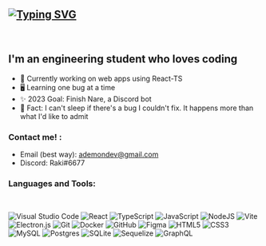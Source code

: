 <a href="https://git.io/typing-svg"><img src="https://readme-typing-svg.demolab.com?font=Fira+Code&duration=3000&pause=500&color=139C48&width=435&lines=Hey!+Welcome+to+my+profile;I+just+love+making+cool+stuff" alt="Typing SVG" /></a>
---

<br/>

## I'm an engineering student who loves coding
- 🤖 Currently working on web apps using React-TS
- 🖥️ Learning one bug at a time
- ✨ 2023 Goal: Finish Nare, a Discord bot
- 🐞 Fact: I can't sleep if there's a bug I couldn't fix. It happens more than what I'd like to admit

### Contact me! :

- Email (best way): ademondev@gmail.com
- Discord: Raki#6677

### Languages and Tools: 
<br/>

![Visual Studio Code](https://img.shields.io/badge/Visual%20Studio%20Code-0078d7.svg?style=for-the-badge&logo=visual-studio-code&logoColor=white)
![React](https://img.shields.io/badge/react-%2320232a.svg?style=for-the-badge&logo=react&logoColor=%2361DAFB)
![TypeScript](https://img.shields.io/badge/typescript-%23007ACC.svg?style=for-the-badge&logo=typescript&logoColor=white)
![JavaScript](https://img.shields.io/badge/javascript-%23323330.svg?style=for-the-badge&logo=javascript&logoColor=%23F7DF1E)
![NodeJS](https://img.shields.io/badge/node.js-6DA55F?style=for-the-badge&logo=node.js&logoColor=white)
![Vite](https://img.shields.io/badge/vite-%23646CFF.svg?style=for-the-badge&logo=vite&logoColor=white)
![Electron.js](https://img.shields.io/badge/Electron-191970?style=for-the-badge&logo=Electron&logoColor=white)
![Git](https://img.shields.io/badge/git-%23F05033.svg?style=for-the-badge&logo=git&logoColor=white)
![Docker](https://img.shields.io/badge/docker-%230db7ed.svg?style=for-the-badge&logo=docker&logoColor=white)
![GitHub](https://img.shields.io/badge/github-%23121011.svg?style=for-the-badge&logo=github&logoColor=white)
![Figma](https://img.shields.io/badge/figma-%23F24E1E.svg?style=for-the-badge&logo=figma&logoColor=white)
![HTML5](https://img.shields.io/badge/html5-%23E34F26.svg?style=for-the-badge&logo=html5&logoColor=white)
![CSS3](https://img.shields.io/badge/css3-%231572B6.svg?style=for-the-badge&logo=css3&logoColor=white)
![MySQL](https://img.shields.io/badge/mysql-%2300f.svg?style=for-the-badge&logo=mysql&logoColor=white)
![Postgres](https://img.shields.io/badge/postgres-%23316192.svg?style=for-the-badge&logo=postgresql&logoColor=white)
![SQLite](https://img.shields.io/badge/sqlite-%2307405e.svg?style=for-the-badge&logo=sqlite&logoColor=white)
![Sequelize](https://img.shields.io/badge/Sequelize-52B0E7?style=for-the-badge&logo=Sequelize&logoColor=white)
![GraphQL](https://img.shields.io/badge/-GraphQL-E10098?style=for-the-badge&logo=graphql&logoColor=white)
